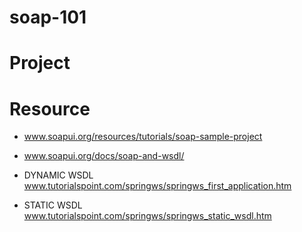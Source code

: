 # soap-101


# Project


# Resource

- www.soapui.org/resources/tutorials/soap-sample-project
- www.soapui.org/docs/soap-and-wsdl/

- DYNAMIC WSDL www.tutorialspoint.com/springws/springws_first_application.htm
- STATIC WSDL www.tutorialspoint.com/springws/springws_static_wsdl.htm
